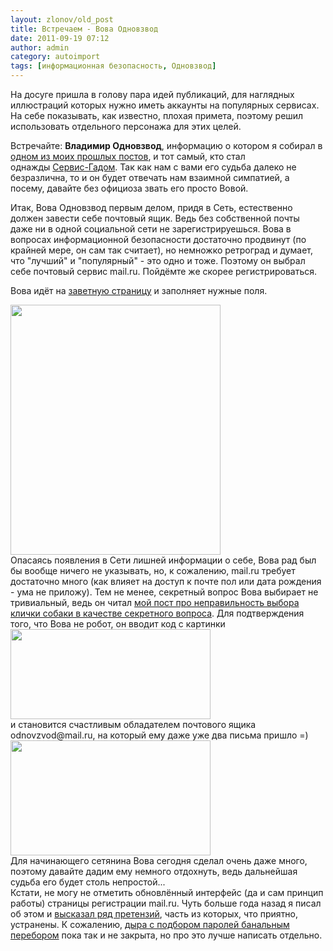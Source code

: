 ```yaml
---
layout: zlonov/old_post
title: Встречаем - Вова Одновзвод
date: 2011-09-19 07:12
author: admin
category: autoimport
tags: [информационная безопасность, Одновзвод]
---
```

<div dir="ltr">
<div dir="ltr">
<div></div>
На досуге пришла в голову пара идей публикаций, для наглядных иллюстраций которых нужно иметь аккаунты на популярных сервисах. На себе показывать, как известно, плохая примета, поэтому решил использовать отдельного персонажа для этих целей.

Встречайте: <b>Владимир Одновзвод</b>, информацию о котором я собирал в <a href="https://zlonov.ru/2011/08/vtoroy-ishod-iz-sotsialnyih-setey/">одном из моих прошлых постов</a>, и тот самый, кто стал однажды <a href="https://zlonov.ru/2011/09/servis-gad-megafona/">Сервис-Гадом</a>. Так как нам с вами его судьба далеко не безразлична, то и он будет отвечать нам взаимной симпатией, а посему, давайте без официоза звать его просто Вовой.

Итак, Вова Одновзвод первым делом, придя в Сеть, естественно должен завести себе почтовый ящик. Ведь без собственной почты даже ни в одной социальной сети не зарегистрируешься. Вова в вопросах информационной безопасности достаточно продвинут (по крайней мере, он сам так считает), но немножко ретроград и думает, что "лучший" и "популярный" - это одно и тоже. Поэтому он выбрал себе почтовый сервис mail.ru. Пойдёмте же скорее регистрироваться.

Вова идёт на <a href="http://e.mail.ru/cgi-bin/signup">заветную страницу</a> и заполняет нужные поля.

</div>
<div><a href="http://3.bp.blogspot.com/--RFTVYNYOmE/TlgIhlI5LuI/AAAAAAAAALk/4l44rNCMnU0/s1600/mailru_register.png"><img class="aligncenter" alt="" src="https://3.bp.blogspot.com/--RFTVYNYOmE/TlgIhlI5LuI/AAAAAAAAALk/4l44rNCMnU0/s400/mailru_register.png" width="336" height="400" border="0" /></a></div>
Опасаясь появления в Сети лишней информации о себе, Вова рад был бы вообще ничего не указывать, но, к сожалению, mail.ru требует достаточно много (как влияет на доступ к почте пол или дата рождения - ума не приложу). Тем не менее, секретный вопрос Вова выбирает не тривиальный, ведь он читал <a href="https://zlonov.ru/2011/07/a-kak-zovut-vashu-sobaku/">мой пост про неправильность выбора клички собаки в качестве секретного вопроса</a>. Для подтверждения того, что Вова не робот, он вводит код с картинки
<div><a href="http://3.bp.blogspot.com/-sjjWXBuTr_g/TlgPt5W1DOI/AAAAAAAAALs/QcJDtk4C1uA/s1600/captcha.png"><img class="aligncenter" alt="" src="https://3.bp.blogspot.com/-sjjWXBuTr_g/TlgPt5W1DOI/AAAAAAAAALs/QcJDtk4C1uA/s320/captcha.png" width="320" height="144" border="0" /></a></div>
и становится счастливым обладателем почтового ящика odnovzvod@mail.ru, на который ему даже уже два письма пришло =)
<div><a href="http://3.bp.blogspot.com/-0a4FRwFwMU0/TlgQAAtyp-I/AAAAAAAAALw/FHl8PUWRZYk/s1600/mailru_first_inbox.png"><img class="aligncenter" alt="" src="https://3.bp.blogspot.com/-0a4FRwFwMU0/TlgQAAtyp-I/AAAAAAAAALw/FHl8PUWRZYk/s320/mailru_first_inbox.png" width="320" height="184" border="0" /></a></div>
<div>Для начинающего сетянина Вова сегодня сделал очень даже много, поэтому давайте дадим ему немного отдохнуть, ведь дальнейшая судьба его будет столь непростой...</div>
<div></div>
<div>Кстати, не могу не отметить обновлённый интерфейс (да и сам принцип работы) страницы регистрации mail.ru. Чуть больше года назад я писал об этом и <a href="https://zlonov.ru/2010/06/41001-bezopasnost-mail-ru/">высказал ряд претензий</a>, часть из которых, что приятно, устранены. К сожалению, <a href="https://zlonov.ru/2010/07/51001-bezopasnost-mail-ru/">дыра с подбором паролей банальным перебором</a> пока так и не закрыта, но про это лучше написать отдельно.</div>
</div>
